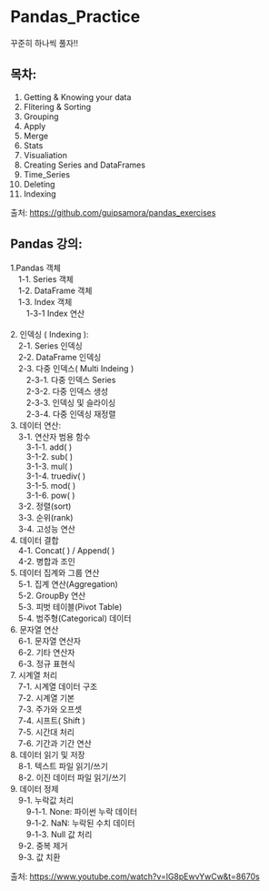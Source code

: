 # Pandas_Practice

꾸준히 하나씩 풀자!!

## 목차:
1. Getting & Knowing your data
2. Flitering & Sorting
3. Grouping
4. Apply
5. Merge
6. Stats
7. Visualiation
8. Creating Series and DataFrames
9. Time_Series
10. Deleting
11. Indexing

출처: https://github.com/guipsamora/pandas_exercises

## Pandas 강의:
1.Pandas 객체  
  &emsp;1-1. Series 객체  
  &emsp;1-2. DataFrame 객체  
  &emsp;1-3. Index 객체    
    &emsp;&emsp;1-3-1 Index 연산  
    <br>
2. 인덱싱 ( Indexing ):  
  &emsp;2-1. Series 인덱싱  
  &emsp;2-2. DataFrame 인덱싱  
  &emsp;2-3. 다중 인덱스( Multi Indeing )  
    &emsp;&emsp;2-3-1. 다중 인덱스 Series  
    &emsp;&emsp;2-3-2. 다중 인덱스 생성  
    &emsp;&emsp;2-3-3. 인덱싱 및 슬라이싱  
    &emsp;&emsp;2-3-4. 다중 인덱싱 재정렬  
  3. 데이터 연산:  
    &emsp;3-1. 연산자 범용 함수  
    &emsp;&emsp;3-1-1. add( )  
    &emsp;&emsp;3-1-2. sub( )  
    &emsp;&emsp;3-1-3. mul( )  
    &emsp;&emsp;3-1-4. truediv( )  
    &emsp;&emsp;3-1-5. mod( )  
    &emsp;&emsp;3-1-6. pow( )  
    &emsp;3-2. 정렬(sort)  
    &emsp;3-3. 순위(rank)  
    &emsp;3-4. 고성능 연산  
  4. 데이터 결합  
    &emsp;4-1. Concat( ) / Append( )     
    &emsp;4-2. 병합과 조인     
  5. 데이터 집계와 그룹 연산     
    &emsp;5-1. 집계 연산(Aggregation)     
    &emsp;5-2. GroupBy 연산  
    &emsp;5-3. 피벗 테이블(Pivot Table)  
    &emsp;5-4. 범주형(Categorical) 데이터    
  6. 문자열 연산  
    &emsp;6-1. 문자열 연산자  
    &emsp;6-2. 기타 연산자  
    &emsp;6-3. 정규 표현식  
  7. 시계열 처리  
    &emsp;7-1. 시계열 데이터 구조  
    &emsp;7-2. 시계열 기본  
    &emsp;7-3. 주가와 오프셋  
    &emsp;7-4. 시프트( Shift )  
    &emsp;7-5. 시간대 처리  
    &emsp;7-6. 기간과 기간 연산  
  8. 데이터 읽기 및 저장  
    &emsp;8-1. 텍스트 파일 읽기/쓰기  
    &emsp;8-2. 이진 데이터 파일 읽기/쓰기  
  9. 데이터 정제  
    &emsp;9-1. 누락값 처리  
    &emsp;&emsp;9-1-1. None: 파이썬 누락 데이터  
    &emsp;&emsp;9-1-2. NaN: 누락된 수치 데이터  
    &emsp;&emsp;9-1-3. Null 값 처리  
    &emsp;9-2. 중복 제거  
    &emsp;9-3. 값 치환  
    
    
출처: https://www.youtube.com/watch?v=lG8pEwvYwCw&t=8670s
